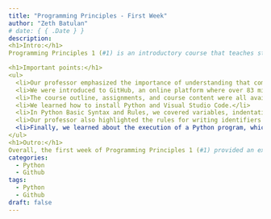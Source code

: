 ```yaml
---
title: "Programming Principles - First Week"
author: "Zeth Batulan"
# date: { { .Date } }
description: 
<h1>Intro:</h1>
Programming Principles 1 (#1) is an introductory course that teaches students the basics of programming using the Python language. In the first week of the course, we learned about Python Basic Syntax and Rules.

<h1>Important points:</h1>
<ul>
  <li>Our professor emphasized the importance of understanding that computers are good at following instructions but cannot read our minds.</li>
  <li>We were introduced to GitHub, an online platform where over 83 million developers shape the future of software.</li>
  <li>The course outline, assignments, and course content were all available on GitHub, and we were provided with a Resource Handbook containing links to websites, videos, software documents, etc., that we would be using throughout the semester.</li>
  <li>We learned how to install Python and Visual Studio Code.</li>
  <li>In Python Basic Syntax and Rules, we covered variables, indentation, importing modules, and functions.</li>
  <li>Our professor also highlighted the rules for writing identifiers and reminded us that keywords cannot be used as identifiers.</li>
  <li>Finally, we learned about the execution of a Python program, which involves the following steps: Compilation and Interpretation.</li>
</ul>
<h1>Outro:</h1>
Overall, the first week of Programming Principles 1 (#1) provided an excellent foundation for us to understand the basics of Python programming. This knowledge will help us as we continue our programming journey and tackle more advanced concepts in the weeks to come.
categories:
  - Python
  - Github
tags:
  - Python
  - Github
draft: false
---
```

